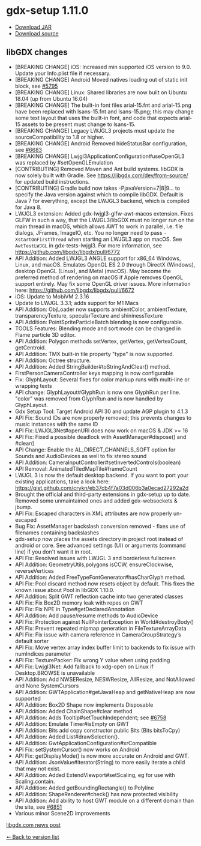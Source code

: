 # gdx-setup 1.11.0

* [Download JAR](https://github.com/JavaCakeGames/gdx-setup-archive/raw/main/gdx-setup_1.11.0.jar)
* [Download source](https://github.com/JavaCakeGames/gdx-setup-archive/raw/main/sources/gdx-setup_1.11.0.zip)

## libGDX changes

- \[BREAKING CHANGE\] iOS: Increased min supported iOS version to 9.0. Update your Info.plist file if necessary.
- \[BREAKING CHANGE\] Android Moved natives loading out of static init block, see [#5795](https://github.com/libgdx/libgdx/pull/5795)
- \[BREAKING CHANGE\] Linux: Shared libraries are now built on Ubuntu 18.04 (up from Ubuntu 16.04)
- \[BREAKING CHANGE\] The built-in font files arial-15.fnt and arial-15.png have been replaced with lsans-15.fnt and lsans-15.png; this may change some text layout that uses the built-in font, and code that expects arial-15 assets to be present must change to lsans-15.
- \[BREAKING CHANGE\] Legacy LWJGL3 projects must update the sourceCompatibility to 1.8 or higher.
- \[BREAKING CHANGE\] Android Removed hideStatusBar configuration, see [#6683](https://github.com/libgdx/libgdx/pull/6683)
- \[BREAKING CHANGE\] Lwjgl3ApplicationConfiguration#useOpenGL3 was replaced by #setOpenGLEmulation
- \[CONTRIBUTING\] Removed Maven and Ant build systems. libGDX is now solely built with Gradle. See https://libgdx.com/dev/from-source/ for updated build instructions.
- \[CONTRIBUTING\] Gradle build now takes -PjavaVersion=7|8|9... to specify the Java version against which to compile libGDX. Default is Java 7 for everything, except the LWJGL3 backend, which is compiled for Java 8.
- LWJGL3 extension: Added gdx-lwjgl3-glfw-awt-macos extension. Fixes GLFW in such a way, that the LWJGL3/libGDX must no longer run on the main thread in macOS, which allows AWT to work in parallel, i.e. file dialogs, JFrames, ImageIO, etc. You no longer need to pass `-XstartOnFirstThread` when starting an LWJGL3 app on macOS. See `AwtTestLWJGL` in gdx-tests-lwjgl3. For more information, see https://github.com/libgdx/libgdx/pull/6772
- API Addition: Added LWJGL3 ANGLE support for x86_64 Windows, Linux, and macOS. Emulates OpenGL ES 2.0 through DirectX (Windows), desktop OpenGL (Linux), and Metal (macOS). May become the preferred method of rendering on macOS if Apple removes OpenGL support entirely. May fix some OpenGL driver issues. More information here: https://github.com/libgdx/libgdx/pull/6672
- iOS: Update to MobiVM 2.3.16
- Update to LWJGL 3.3.1; adds support for M1 Macs
- API Addition: ObjLoader now supports ambientColor, ambientTexture, transparencyTexture, specularTexture and shininessTexture
- API Addition: PointSpriteParticleBatch blending is now configurable.
- TOOLS Features: Blending mode and sort mode can be changed in Flame particle 3D editor.
- API Addition: Polygon methods setVertex, getVertex, getVertexCount, getCentroid.
- API Addition: TMX built-in tile property "type" is now supported.
- API Addition: Octree structure.
- API Addition: Added StringBuilder#toStringAndClear() method.
- FirstPersonCameraController keys mapping is now configurable
- Fix: GlyphLayout: Several fixes for color markup runs with multi-line or wrapping texts
- API change: GlyphLayout#GlyphRun is now one GlyphRun per line. "color" was removed from GlyphRun and is now handled by GlyphLayout.
- Gdx Setup Tool: Target Android API 30 and update AGP plugin to 4.1.3
- API Fix: Sound IDs are now properly removed; this prevents changes to music instances with the same ID
- API Fix: LWJGL3Net#openURI does now work on macOS & JDK >= 16
- API Fix: Fixed a possible deadlock with AssetManager#dispose() and #clear()
- API Change: Enable the AL_DIRECT_CHANNELS_SOFT option for Sounds and AudioDevices as well to fix stereo sound
- API Addition: CameraInputController#setInvertedControls(boolean)
- API Removal: AnimatedTiledMapTile#frameCount
- LWJGL 3 is now the default desktop backend. If you want to port your existing applications, take a look here: https://gist.github.com/crykn/eb37cb4f7a03d006b3a0ecad27292a2d
- Brought the official and third-party extensions in gdx-setup up to date. Removed some unmaintained ones and added gdx-websockets & jbump.
- API Fix: Escaped characters in XML attributes are now properly un-escaped
- Bug Fix: AssetManager backslash conversion removed - fixes use of filenames containing backslashes
- gdx-setup now places the assets directory in project root instead of android or core. See advanced settings (UI) or arguments (command line) if you don't want it in root.
- API Fix: Resolved issues with LWJGL 3 and borderless fullscreen
- API Addition: GeometryUtils,polygons isCCW, ensureClockwise, reverseVertices
- API Addition: Added FreeTypeFontGenerator#hasCharGlyph method.
- API Fix: Pool discard method now resets object by default. This fixes the known issue about Pool in libGDX 1.10.0.
- API Addition: Split GWT reflection cache into two generated classes
- API Fix: Fix Box2D memory leak with ropes on GWT
- API Fix: Fix NPE in Type#getDeclaredAnnotation
- API Addition: Add pause/resume methods to AudioDevice
- API Fix: Protection against NullPointerException in World#destroyBody()
- API Fix: Prevent repeated mipmap generation in FileTextureArrayData
- API Fix: Fix issue with camera reference in CameraGroupStrategy’s default sorter
- API Fix: Move vertex array index buffer limit to backends to fix issue with numIndices parameter
- API Fix: TexturePacker: Fix wrong Y value when using padding
- API Fix: Lwjgl3Net: Add fallback to xdg-open on Linux if Desktop.BROWSE is unavailable
- API Addition: Add NWSEResize, NESWResize, AllResize, and NotAllowed and None SystemCursors
- API Addition: GWTApplication#getJavaHeap and getNativeHeap are now supported
- API Addition: Box2D Shape now implements Disposable
- API Addition: Added ChainShape#clear method
- API Addition: Adds Tooltip#setTouchIndependent; see [#6758](https://github.com/libgdx/libgdx/pull/6758)
- API Addition: Emulate Timer#isEmpty on GWT
- API Addition: Bits add copy constructor public Bits (Bits bitsToCpy)
- API Addition: Added List#drawSelection().
- API Addition: GwtApplicationConfiguration#xrCompatible
- API Fix: setSystemCursor() now works on Android
- API Fix: getDisplayMode() is now more accurate on Android and GWT.
- API Addition: JsonValue#iterator(String) to more easily iterate a child that may not exist.
- API Addition: Added ExtendViewport#setScaling, eg for use with Scaling.contain.
- API Addition: Added getBoundingRectangle() to Polyline
- API Addition: ShapeRenderer#check() has now protected visibility
- API Addition: Add ability to host GWT module on a different domain than the site, see [#6851](https://github.com/libgdx/libgdx/pull/6581)
- Various minor Scene2D improvements

[libgdx.com news post](https://libgdx.com/news/2022/05/gdx-1-11)

[🠔 Back to version list](https://javacakegames.github.io/gdx-setup-archive/)
